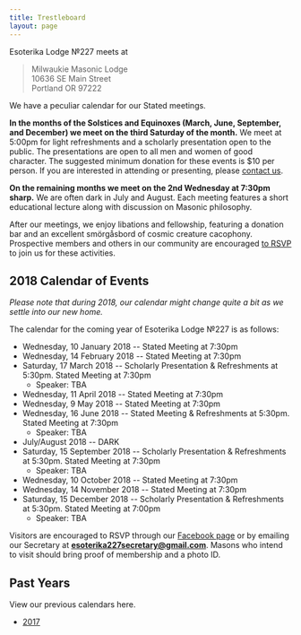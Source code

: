 ```yaml
---
title: Trestleboard
layout: page
---
```


Esoterika Lodge №227 meets at

> Milwaukie Masonic Lodge<br>
> 10636 SE Main Street<br>
> Portland OR 97222

We have a peculiar calendar for our Stated meetings.

**In the months of the Solstices and Equinoxes (March, June,
September, and December) we meet on the third Saturday of the month.**
We meet at 5:00pm for light refreshments and a scholarly presentation
open to the public. The presentations are open to all men and women of
good character. The suggested minimum donation for these events is $10
per person. If you are interested in attending or presenting, please
[contact us](/contact/).

**On the remaining months we meet on the 2nd Wednesday at 7:30pm
sharp.** We are often dark in July and August. Each meeting features a
short educational lecture along with discussion on Masonic philosophy.

After our meetings, we enjoy libations and fellowship, featuring a
donation bar and an excellent smörgåsbord of cosmic creature cacophony. Prospective members
and others in our community are encouraged [to RSVP](/contact/) to join us for these activities.

## 2018 Calendar of Events

*Please note that during 2018, our calendar might change quite a bit as we settle into our new home.*

The calendar for the coming year of Esoterika Lodge №227 is as follows:

 -  Wednesday, 10 January 2018 -- Stated Meeting at 7:30pm
 -  Wednesday, 14 February 2018 -- Stated Meeting at 7:30pm
 -  Saturday, 17 March 2018 -- Scholarly Presentation & Refreshments at 5:30pm. Stated Meeting at 7:30pm
    * Speaker:  TBA
 -  Wednesday, 11 April 2018 -- Stated Meeting at 7:30pm
 -  Wednesday, 9 May 2018 -- Stated Meeting at 7:30pm
 -  Wednesday, 16 June 2018 -- Stated Meeting & Refreshments at 5:30pm. Stated Meeting at 7:30pm
    * Speaker:  TBA
 -  July/August 2018 -- DARK
 -  Saturday, 15 September 2018 -- Scholarly Presentation & Refreshments at 5:30pm. Stated Meeting at 7:30pm
    * Speaker:  TBA
 -  Wednesday, 10 October 2018 -- Stated Meeting at 7:30pm
 -  Wednesday, 14 November 2018 -- Stated Meeting at 7:30pm
 -  Saturday, 15 December 2018 -- Scholarly Presentation & Refreshments at 5:30pm. Stated Meeting at 7:00pm
    * Speaker:  TBA

Visitors are encouraged to RSVP through our
[Facebook page](https://www.facebook.com/esoterikalodge.oregon/) or by
emailing our Secretary at **esoterika227secretary@gmail.com**. Masons
who intend to visit should bring proof of membership and a photo ID.

## Past Years

View our previous calendars here.

 - [2017](2017/)
